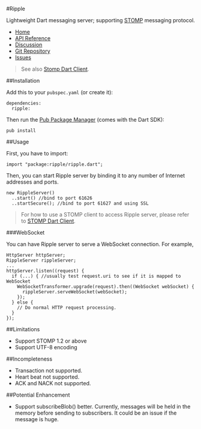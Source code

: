 #Ripple

Lightweight Dart messaging server; supporting [STOMP](http://stomp.github.io/) messaging protocol.

* [Home](http://rikulo.org)
* [API Reference](http://api.rikulo.org/ripple/latest)
* [Discussion](http://stackoverflow.com/questions/tagged/rikulo)
* [Git Repository](https://github.com/rikulo/ripple)
* [Issues](https://github.com/rikulo/ripple/issues)

> See also [Stomp Dart Client](https://github.com/rikulo/stomp).

##Installation

Add this to your `pubspec.yaml` (or create it):

    dependencies:
      ripple:

Then run the [Pub Package Manager](http://pub.dartlang.org/doc) (comes with the Dart SDK):

    pub install

##Usage

First, you have to import:

    import "package:ripple/ripple.dart";

Then, you can start Ripple server by binding it to any number of Internet addresses and ports.

    new RippleServer()
      ..start() //bind to port 61626
      ..startSecure(); //bind to port 61627 and using SSL

> For how to use a STOMP client to access Ripple server, please refer to [STOMP Dart Client](https://github.com/rikulo/stomp).

###WebSocket

You can have Ripple server to serve a WebSocket connection. For example,

    HttpServer httpServer;
    RippleServer rippleServer;
    ...
    httpServer.listen((request) {
      if (...) { //usually test request.uri to see if it is mapped to WebSocket
        WebSocketTransformer.upgrade(request).then((WebSocket webSocket) {
          rippleServer.serveWebSocket(webSocket);
        });
      } else {
        // Do normal HTTP request processing.
      }
    });

##Limitations

* Support STOMP 1.2 or above
* Support UTF-8 encoding

##Incompleteness

* Transaction not supported.
* Heart beat not supported.
* ACK and NACK not supported.

##Potential Enhancement

* Support subscribeBlob() better. Currently, messages will be held in the memory before sending to subscribers. It could be an issue if the message is huge.
